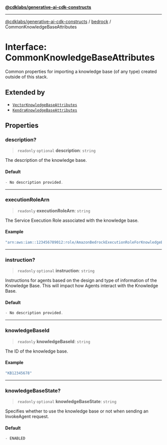 [**@cdklabs/generative-ai-cdk-constructs**](../../../../README.md)

***

[@cdklabs/generative-ai-cdk-constructs](../../../../README.md) / [bedrock](../README.md) / CommonKnowledgeBaseAttributes

# Interface: CommonKnowledgeBaseAttributes

Common properties for importing a knowledge base (of any type) created outside of this stack.

## Extended by

- [`VectorKnowledgeBaseAttributes`](VectorKnowledgeBaseAttributes.md)
- [`KendraKnowledgeBaseAttributes`](KendraKnowledgeBaseAttributes.md)

## Properties

### description?

> `readonly` `optional` **description**: `string`

The description of the knowledge base.

#### Default

```ts
- No description provided.
```

***

### executionRoleArn

> `readonly` **executionRoleArn**: `string`

The Service Execution Role associated with the knowledge base.

#### Example

```ts
"arn:aws:iam::123456789012:role/AmazonBedrockExecutionRoleForKnowledgeBaseawscdkbdgeBaseKB12345678"
```

***

### instruction?

> `readonly` `optional` **instruction**: `string`

Instructions for agents based on the design and type of information of the
Knowledge Base. This will impact how Agents interact with the Knowledge Base.

#### Default

```ts
- No description provided.
```

***

### knowledgeBaseId

> `readonly` **knowledgeBaseId**: `string`

The ID of the knowledge base.

#### Example

```ts
"KB12345678"
```

***

### knowledgeBaseState?

> `readonly` `optional` **knowledgeBaseState**: `string`

Specifies whether to use the knowledge base or not when sending an InvokeAgent request.

#### Default

```ts
- ENABLED
```
